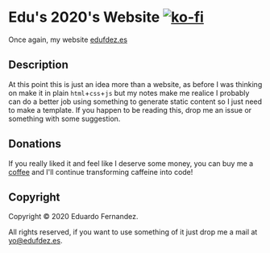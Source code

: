 # Edu's 2020's Website [![ko-fi](https://www.ko-fi.com/img/githubbutton_sm.svg)](https://ko-fi.com/EduFdezSoy)

Once again, my website [edufdez.es](https://edufdez.es)


## Description
At this point this is just an idea more than a website, as before I was thinking on make it in plain `html`+`css`+`js` but my notes make me realice I probably can do a better job using something to generate static content so I just need to make a template. If you happen to be reading this, drop me an issue or something with some suggestion.

## Donations
If you really liked it and feel like I deserve some money, you can buy me a [coffee](https://ko-fi.com/EduFdezSoy) and I'll continue transforming caffeine into code!  

## Copyright
Copyright &copy; 2020 Eduardo Fernandez.  

All rights reserved, if you want to use something of it just drop me a mail at [yo@edufdez.es](mailto:yo@edufdez.es).
